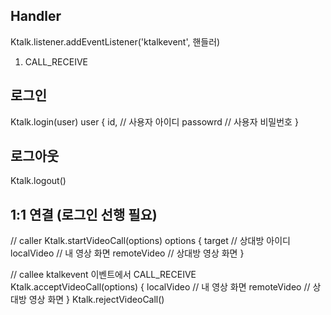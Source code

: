 ## Handler

Ktalk.listener.addEventListener('ktalkevent', 핸들러)

1. CALL_RECEIVE

## 로그인

Ktalk.login(user)
user
{
id, // 사용자 아이디
passowrd // 사용자 비밀번호
}

## 로그아웃

Ktalk.logout()

## 1:1 연결 (로그인 선행 필요)

// caller
Ktalk.startVideoCall(options)
options
{
target // 상대방 아이디
localVideo // 내 영상 화면
remoteVideo // 상대방 영상 화면
}

// callee
ktalkevent 이벤트에서
CALL_RECEIVE
Ktalk.acceptVideoCall(options)
{
localVideo // 내 영상 화면
remoteVideo // 상대방 영상 화면
}
Ktalk.rejectVideoCall()
